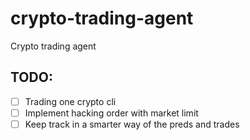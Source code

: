 # crypto-trading-agent
Crypto trading agent

## TODO:
-[ ] Trading one crypto cli
-[ ] Implement hacking order with market limit
-[ ] Keep track in a smarter way of the preds and trades
